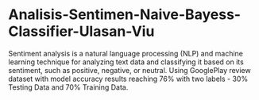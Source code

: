 # Analisis-Sentimen-Naive-Bayess-Classifier-Ulasan-Viu
Sentiment analysis is a natural language processing (NLP) and machine learning technique for analyzing text data and classifying it based on its sentiment, such as positive, negative, or neutral. Using GooglePlay review dataset with model accuracy results reaching 76% with two labels - 30% Testing Data and 70% Training Data.
